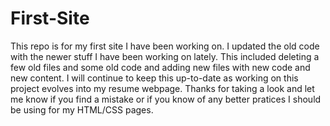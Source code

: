 # First-Site

This repo is for my first site I have been working on. I updated the old code with the newer stuff I have been working on lately. This included deleting a few old files and some old code and adding new files with new code and new content. I will continue to keep this up-to-date as working on this project evolves into my resume webpage. Thanks for taking a look and let me know if you find a mistake or if you know of any better pratices I should be using for my HTML/CSS pages. 
